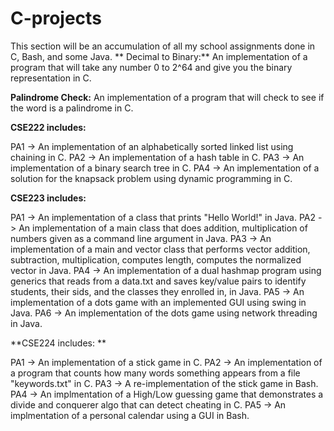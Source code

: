# C-projects
This section will be an accumulation of all my school assignments done in C, Bash, and some Java.
**
Decimal to Binary:**
An implementation of a program that will take any number 0 to 2^64 and give you the binary representation in C.

**Palindrome Check:**
An implementation of a program that will check to see if the word is a palindrome in C.

**CSE222 includes:**

PA1 -> An implementation of an alphabetically sorted linked list using chaining in C.
PA2 -> An implementation of a hash table in C.
PA3 -> An implementation of a binary search tree in C.
PA4 -> An implementation of a solution for the knapsack problem using dynamic programming in C.


**CSE223 includes:**

PA1 -> An implementation of a class that prints "Hello World!" in Java.
PA2 -> An implementation of a main class that does addition, multiplication of numbers given as a command line argument in Java.
PA3 -> An implementation of a main and vector class that performs vector addition, subtraction, multiplication, computes length, computes the normalized vector in Java.
PA4 -> An implementation of a dual hashmap program using generics that reads from a data.txt and saves key/value pairs to identify students, their sids, and the classes they enrolled in, in Java.
PA5 -> An implementation of a dots game with an implemented GUI using swing in Java.
PA6 -> An implementation of the dots game using network threading in Java.


**CSE224 includes: **

PA1 -> An implementation of a stick game in C.
PA2 -> An implementation of a program that counts how many words something appears from a file "keywords.txt" in C.
PA3 -> A re-implementation of the stick game in Bash.
PA4 -> An implmentation of a High/Low guessing game that demonstrates a divide and conquerer algo that can detect cheating in C.
PA5 -> An implmentation of a personal calendar using a GUI in Bash.

